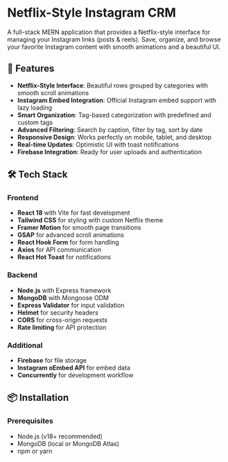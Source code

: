 # Netflix-Style Instagram CRM

A full-stack MERN application that provides a Netflix-style interface for managing your Instagram links (posts & reels). Save, organize, and browse your favorite Instagram content with smooth animations and a beautiful UI.

## 🚀 Features

- **Netflix-Style Interface**: Beautiful rows grouped by categories with smooth scroll animations
- **Instagram Embed Integration**: Official Instagram embed support with lazy loading
- **Smart Organization**: Tag-based categorization with predefined and custom tags
- **Advanced Filtering**: Search by caption, filter by tag, sort by date
- **Responsive Design**: Works perfectly on mobile, tablet, and desktop
- **Real-time Updates**: Optimistic UI with toast notifications
- **Firebase Integration**: Ready for user uploads and authentication

## 🛠️ Tech Stack

### Frontend

- **React 18** with Vite for fast development
- **Tailwind CSS** for styling with custom Netflix theme
- **Framer Motion** for smooth page transitions
- **GSAP** for advanced scroll animations
- **React Hook Form** for form handling
- **Axios** for API communication
- **React Hot Toast** for notifications

### Backend

- **Node.js** with Express framework
- **MongoDB** with Mongoose ODM
- **Express Validator** for input validation
- **Helmet** for security headers
- **CORS** for cross-origin requests
- **Rate limiting** for API protection

### Additional

- **Firebase** for file storage
- **Instagram oEmbed API** for embed data
- **Concurrently** for development workflow

## 📦 Installation

### Prerequisites

- Node.js (v18+ recommended)
- MongoDB (local or MongoDB Atlas)
- npm or yarn

